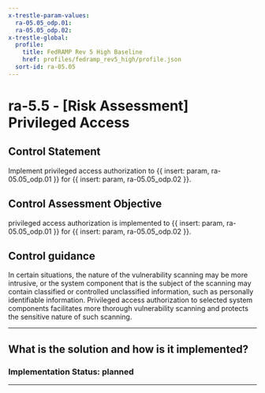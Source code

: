 ```yaml
---
x-trestle-param-values:
  ra-05.05_odp.01:
  ra-05.05_odp.02:
x-trestle-global:
  profile:
    title: FedRAMP Rev 5 High Baseline
    href: profiles/fedramp_rev5_high/profile.json
  sort-id: ra-05.05
---
```


# ra-5.5 - \[Risk Assessment\] Privileged Access

## Control Statement

Implement privileged access authorization to {{ insert: param, ra-05.05_odp.01 }} for {{ insert: param, ra-05.05_odp.02 }}.

## Control Assessment Objective

privileged access authorization is implemented to {{ insert: param, ra-05.05_odp.01 }} for {{ insert: param, ra-05.05_odp.02 }}.

## Control guidance

In certain situations, the nature of the vulnerability scanning may be more intrusive, or the system component that is the subject of the scanning may contain classified or controlled unclassified information, such as personally identifiable information. Privileged access authorization to selected system components facilitates more thorough vulnerability scanning and protects the sensitive nature of such scanning.

______________________________________________________________________

## What is the solution and how is it implemented?

<!-- For implementation status enter one of: implemented, partial, planned, alternative, not-applicable -->

<!-- Note that the list of rules under ### Rules: is read-only and changes will not be captured after assembly to JSON -->

<!-- Add control implementation description here for control: ra-5.5 -->

### Implementation Status: planned

______________________________________________________________________
